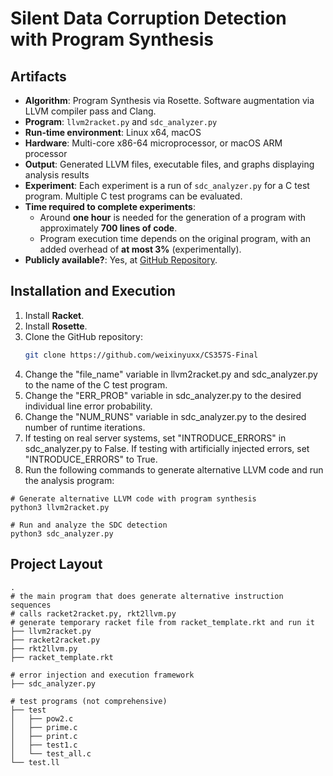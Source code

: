 # Silent Data Corruption Detection with Program Synthesis

## Artifacts

- **Algorithm**: Program Synthesis via Rosette. Software augmentation via LLVM compiler pass and Clang.
- **Program**: `llvm2racket.py` and `sdc_analyzer.py`
- **Run-time environment**: Linux x64, macOS
- **Hardware**: Multi-core x86-64 microprocessor, or macOS ARM processor
- **Output**: Generated LLVM files, executable files, and graphs displaying analysis results
- **Experiment**: Each experiment is a run of `sdc_analyzer.py` for a C test program. Multiple C test programs can be evaluated.
- **Time required to complete experiments**:  
  - Around **one hour** is needed for the generation of a program with approximately **700 lines of code**.  
  - Program execution time depends on the original program, with an added overhead of **at most 3%** (experimentally).
- **Publicly available?**: Yes, at [GitHub Repository](https://github.com/weixinyuxx/CS357S-Final).

## Installation and Execution

1. Install **Racket**.
2. Install **Rosette**.
3. Clone the GitHub repository:  
   ```bash
   git clone https://github.com/weixinyuxx/CS357S-Final
   ```
4. Change the "file_name" variable in llvm2racket.py and sdc_analyzer.py to the name of the C test program.
5. Change the "ERR_PROB" variable in sdc_analyzer.py to the desired individual line error probability.
6. Change the "NUM_RUNS" variable in sdc_analyzer.py to the desired number of runtime iterations.
7. If testing on real server systems, set "INTRODUCE_ERRORS" in sdc_analyzer.py to False.
If testing with artificially injected errors, set "INTRODUCE_ERRORS" to True.
8. Run the following commands to generate alternative LLVM code and run the analysis program:
```
# Generate alternative LLVM code with program synthesis
python3 llvm2racket.py

# Run and analyze the SDC detection
python3 sdc_analyzer.py
```

## Project Layout
```
.
# the main program that does generate alternative instruction sequences
# calls racket2racket.py, rkt2llvm.py
# generate temporary racket file from racket_template.rkt and run it
├── llvm2racket.py
├── racket2racket.py
├── rkt2llvm.py
├── racket_template.rkt

# error injection and execution framework
├── sdc_analyzer.py

# test programs (not comprehensive)
├── test
│   ├── pow2.c
│   ├── prime.c
│   ├── print.c
│   ├── test1.c
│   └── test_all.c
└── test.ll

```